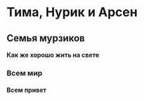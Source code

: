 # Тима, Нурик и Арсен

## Семья мурзиков
**Как же хорошо жить на свете**

### Всем мир

#### Всем привет